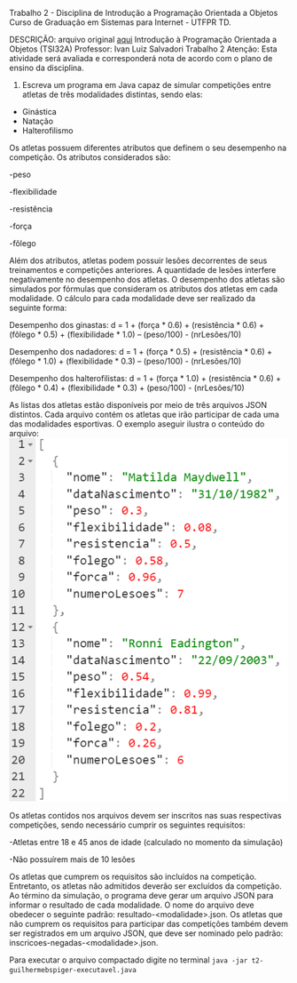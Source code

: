 Trabalho 2 - Disciplina de Introdução a Programação Orientada a Objetos
Curso de Graduação em Sistemas para Internet - UTFPR TD.

DESCRIÇÃO: arquivo original [aqui](pdf/trabalho2.pdf)
Introdução à Programação Orientada a Objetos (TSI32A)
Professor: Ivan Luiz Salvadori
Trabalho 2
Atenção: Esta atividade será avaliada e corresponderá nota de acordo com o plano de ensino da disciplina.

1. Escreva um programa em Java capaz de simular competições entre atletas de três modalidades distintas, sendo elas:
- Ginástica
- Natação
- Halterofilismo

Os atletas possuem diferentes atributos que definem o seu desempenho na competição. Os atributos considerados são:

-peso

-flexibilidade

-resistência

-força

-fôlego

Além dos atributos, atletas podem possuir lesões decorrentes de seus treinamentos e competições anteriores. A quantidade de lesões interfere negativamente no desempenho dos atletas.
O desempenho dos atletas são simulados por fórmulas que consideram os atributos dos atletas em cada modalidade. O cálculo para cada modalidade deve ser realizado da seguinte forma:

Desempenho dos ginastas:
d = 1 + (força * 0.6) + (resistência * 0.6) + (fôlego * 0.5) + (flexibilidade * 1.0) – (peso/100) - (nrLesões/10)

Desempenho dos nadadores:
d = 1 + (força * 0.5) + (resistência * 0.6) + (fôlego * 1.0) + (flexibilidade * 0.3) – (peso/100) - (nrLesões/10)

Desempenho dos halterofilistas:
d = 1 + (força * 1.0) + (resistência * 0.6) + (fôlego * 0.4) + (flexibilidade * 0.3) + (peso/100) - (nrLesões/10)

As listas dos atletas estão disponíveis por meio de três arquivos JSON distintos. Cada arquivo contém os atletas que irão participar de cada uma das modalidades esportivas. O exemplo aseguir ilustra o conteúdo do arquivo:
![exemplo-json](img/example-json.png)

Os atletas contidos nos arquivos devem ser inscritos nas suas respectivas competições, sendo necessário cumprir os seguintes requisitos:

-Atletas entre 18 e 45 anos de idade (calculado no momento da simulação)

-Não possuírem mais de 10 lesões

Os atletas que cumprem os requisitos são incluídos na competição. Entretanto, os atletas não admitidos deverão ser excluídos da competição. Ao término da simulação, o programa deve gerar um arquivo JSON para informar o resultado de cada modalidade. O nome do arquivo deve obedecer o seguinte padrão: resultado-\<modalidade\>.json. Os atletas que não cumprem os requisitos para participar das competições também devem ser registrados em um arquivo JSON, que deve ser nominado pelo padrão: inscricoes-negadas-\<modalidade\>.json.

Para executar o arquivo compactado digite no terminal
`` java -jar t2-guilhermebspiger-executavel.java ``
